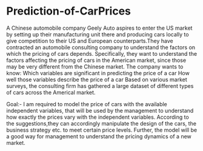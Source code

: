 # Prediction-of-CarPrices
A Chinese automobile company Geely Auto aspires to enter the US market by setting up their manufacturing unit there and producing cars locally to give competition to their US and European counterparts.They have contracted an automobile consulting company to understand the factors on which the pricing of cars depends. Specifically, they want to understand the factors affecting the pricing of cars in the American market, since those may be very different from the Chinese market. The company wants to know:  Which variables are significant in predicting the price of a car How well those variables describe the price of a car Based on various market surveys, the consulting firm has gathered a large dataset of different types of cars across the Americal market.     

Goal:-  I am required to model the price of cars with the available independent variables, that will be used by the management to understand how exactly the prices vary with the independent variables. According to the suggestions,they can accordingly manipulate the design of the cars, the business strategy etc. to meet certain price levels. Further, the model will be a good way for management to understand the pricing dynamics of a new market. 
